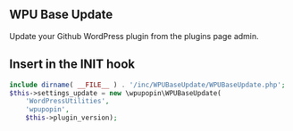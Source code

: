 WPU Base Update
---

Update your Github WordPress plugin from the plugins page admin.

## Insert in the INIT hook

```php
include dirname( __FILE__ ) . '/inc/WPUBaseUpdate/WPUBaseUpdate.php';
$this->settings_update = new \wpupopin\WPUBaseUpdate(
    'WordPressUtilities',
    'wpupopin',
    $this->plugin_version);
```

